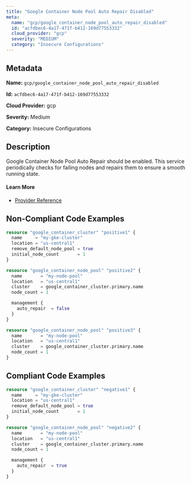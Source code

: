 ```yaml
---
title: "Google Container Node Pool Auto Repair Disabled"
meta:
  name: "gcp/google_container_node_pool_auto_repair_disabled"
  id: "acfdbec6-4a17-471f-b412-169d77553332"
  cloud_provider: "gcp"
  severity: "MEDIUM"
  category: "Insecure Configurations"
---
```


## Metadata
**Name:** `gcp/google_container_node_pool_auto_repair_disabled`

**Id:** `acfdbec6-4a17-471f-b412-169d77553332`

**Cloud Provider:** gcp

**Severity:** Medium

**Category:** Insecure Configurations

## Description
Google Container Node Pool Auto Repair should be enabled. This service periodically checks for failing nodes and repairs them to ensure a smooth running state.

#### Learn More

 - [Provider Reference](https://registry.terraform.io/providers/hashicorp/google/latest/docs/resources/container_node_pool)

## Non-Compliant Code Examples
```terraform
resource "google_container_cluster" "positive1" {
  name     = "my-gke-cluster"
  location = "us-central1"
  remove_default_node_pool = true
  initial_node_count       = 1
}

resource "google_container_node_pool" "positive2" {
  name       = "my-node-pool"
  location   = "us-central1"
  cluster    = google_container_cluster.primary.name
  node_count = 1

  management {
    auto_repair  = false
  }
}

resource "google_container_node_pool" "positive3" {
  name       = "my-node-pool"
  location   = "us-central1"
  cluster    = google_container_cluster.primary.name
  node_count = 1
}
```

## Compliant Code Examples
```terraform
resource "google_container_cluster" "negative1" {
  name     = "my-gke-cluster"
  location = "us-central1"
  remove_default_node_pool = true
  initial_node_count       = 1
}

resource "google_container_node_pool" "negative2" {
  name       = "my-node-pool"
  location   = "us-central1"
  cluster    = google_container_cluster.primary.name
  node_count = 1

  management {
    auto_repair  = true
  }
}

```